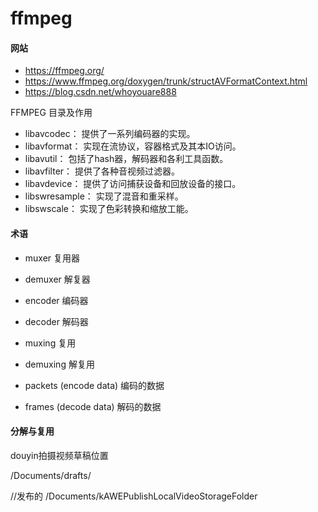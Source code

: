 # ffmpeg



#### 网站
- https://ffmpeg.org/
- https://www.ffmpeg.org/doxygen/trunk/structAVFormatContext.html
- https://blog.csdn.net/whoyouare888

FFMPEG 目录及作用

- libavcodec： 提供了一系列编码器的实现。
- libavformat： 实现在流协议，容器格式及其本IO访问。
- libavutil： 包括了hash器，解码器和各利工具函数。
- libavfilter： 提供了各种音视频过滤器。
- libavdevice： 提供了访问捕获设备和回放设备的接口。
- libswresample： 实现了混音和重采样。
- libswscale： 实现了色彩转换和缩放工能。


#### 术语

- muxer 复用器
- demuxer 解复器

- encoder 编码器
- decoder 解码器

- muxing 复用
- demuxing 解复用

- packets (encode data) 编码的数据
- frames (decode data) 解码的数据


#### 分解与复用



douyin拍摄视频草稿位置

/Documents/drafts/

//发布的
/Documents/kAWEPublishLocalVideoStorageFolder